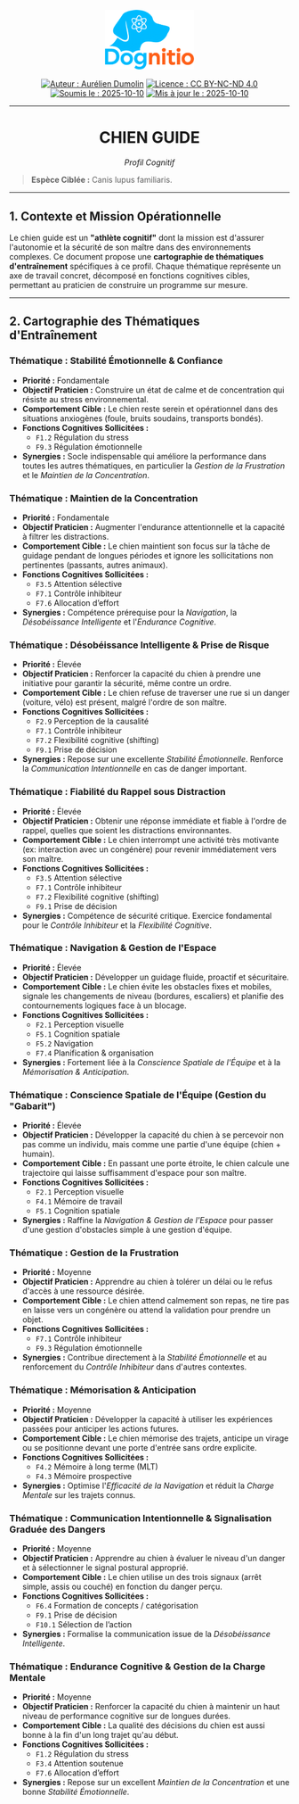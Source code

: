 <div align="center">

  <p align="center">
    <a href="https://aureliendumolin.github.io/dognitio/">
      <img src="../../../assets/branding/logo_dognitio_full_cut.png" alt="Logo Dognitio" width="160" />
    </a>
  </p>

  
  <a href="#"><img alt="Auteur : Aurélien Dumolin" src="https://img.shields.io/badge/Auteur-Aur%C3%A9lien%20Dumolin-blue.svg"></a>
  <a href="https://creativecommons.org/licenses/by-nc-nd/4.0/"><img alt="Licence : CC BY-NC-ND 4.0" src="https://img.shields.io/badge/Licence-CC--BY--NC--ND-orange.svg"></a>
  <a href="#"><img alt="Soumis le : 2025-10-10" src="https://img.shields.io/badge/Soumis%20le-2025--10--10-lightgrey.svg"></a>
  <a href="#"><img alt="Mis à jour le : 2025-10-10" src="https://img.shields.io/badge/Mis%20%C3%A0%20jour%20le-2025--10--10-lightgrey.svg"></a>
  
</div>

---

<div align="center">
  <h1>CHIEN GUIDE</h1>
  <em>Profil Cognitif</em>
</div>

> **Espèce Ciblée :** Canis lupus familiaris.  

---

## 1. Contexte et Mission Opérationnelle

Le chien guide est un **"athlète cognitif"** dont la mission est d'assurer l'autonomie et la sécurité de son maître dans des environnements complexes. Ce document propose une **cartographie de thématiques d'entraînement** spécifiques à ce profil. Chaque thématique représente un axe de travail concret, décomposé en fonctions cognitives cibles, permettant au praticien de construire un programme sur mesure.

---

## 2. Cartographie des Thématiques d'Entraînement

### Thématique : Stabilité Émotionnelle & Confiance
- **Priorité :** Fondamentale
- **Objectif Praticien :** Construire un état de calme et de concentration qui résiste au stress environnemental.
- **Comportement Cible :** Le chien reste serein et opérationnel dans des situations anxiogènes (foule, bruits soudains, transports bondés).
- **Fonctions Cognitives Sollicitées :**
    * `F1.2` Régulation du stress
    * `F9.3` Régulation émotionnelle
- **Synergies :** Socle indispensable qui améliore la performance dans toutes les autres thématiques, en particulier la *Gestion de la Frustration* et le *Maintien de la Concentration*.

### Thématique : Maintien de la Concentration
- **Priorité :** Fondamentale
- **Objectif Praticien :** Augmenter l'endurance attentionnelle et la capacité à filtrer les distractions.
- **Comportement Cible :** Le chien maintient son focus sur la tâche de guidage pendant de longues périodes et ignore les sollicitations non pertinentes (passants, autres animaux).
- **Fonctions Cognitives Sollicitées :**
    * `F3.5` Attention sélective
    * `F7.1` Contrôle inhibiteur
    * `F7.6` Allocation d’effort
- **Synergies :** Compétence prérequise pour la *Navigation*, la *Désobéissance Intelligente* et l'*Endurance Cognitive*.

### Thématique : Désobéissance Intelligente & Prise de Risque
- **Priorité :** Élevée
- **Objectif Praticien :** Renforcer la capacité du chien à prendre une initiative pour garantir la sécurité, même contre un ordre.
- **Comportement Cible :** Le chien refuse de traverser une rue si un danger (voiture, vélo) est présent, malgré l'ordre de son maître.
- **Fonctions Cognitives Sollicitées :**
    * `F2.9` Perception de la causalité
    * `F7.1` Contrôle inhibiteur
    * `F7.2` Flexibilité cognitive (shifting)
    * `F9.1` Prise de décision
- **Synergies :** Repose sur une excellente *Stabilité Émotionnelle*. Renforce la *Communication Intentionnelle* en cas de danger important.

### Thématique : Fiabilité du Rappel sous Distraction
- **Priorité :** Élevée
- **Objectif Praticien :** Obtenir une réponse immédiate et fiable à l'ordre de rappel, quelles que soient les distractions environnantes.
- **Comportement Cible :** Le chien interrompt une activité très motivante (ex: interaction avec un congénère) pour revenir immédiatement vers son maître.
- **Fonctions Cognitives Sollicitées :**
    * `F3.5` Attention sélective
    * `F7.1` Contrôle inhibiteur
    * `F7.2` Flexibilité cognitive (shifting)
    * `F9.1` Prise de décision
- **Synergies :** Compétence de sécurité critique. Exercice fondamental pour le *Contrôle Inhibiteur* et la *Flexibilité Cognitive*.

### Thématique : Navigation & Gestion de l'Espace
- **Priorité :** Élevée
- **Objectif Praticien :** Développer un guidage fluide, proactif et sécuritaire.
- **Comportement Cible :** Le chien évite les obstacles fixes et mobiles, signale les changements de niveau (bordures, escaliers) et planifie des contournements logiques face à un blocage.
- **Fonctions Cognitives Sollicitées :**
    * `F2.1` Perception visuelle
    * `F5.1` Cognition spatiale
    * `F5.2` Navigation
    * `F7.4` Planification & organisation
- **Synergies :** Fortement liée à la *Conscience Spatiale de l'Équipe* et à la *Mémorisation & Anticipation*.

### Thématique : Conscience Spatiale de l'Équipe (Gestion du "Gabarit")
- **Priorité :** Élevée
- **Objectif Praticien :** Développer la capacité du chien à se percevoir non pas comme un individu, mais comme une partie d'une équipe (chien + humain).
- **Comportement Cible :** En passant une porte étroite, le chien calcule une trajectoire qui laisse suffisamment d'espace pour son maître.
- **Fonctions Cognitives Sollicitées :**
    * `F2.1` Perception visuelle
    * `F4.1` Mémoire de travail
    * `F5.1` Cognition spatiale
- **Synergies :** Raffine la *Navigation & Gestion de l'Espace* pour passer d'une gestion d'obstacles simple à une gestion d'équipe.

### Thématique : Gestion de la Frustration
- **Priorité :** Moyenne
- **Objectif Praticien :** Apprendre au chien à tolérer un délai ou le refus d'accès à une ressource désirée.
- **Comportement Cible :** Le chien attend calmement son repas, ne tire pas en laisse vers un congénère ou attend la validation pour prendre un objet.
- **Fonctions Cognitives Sollicitées :**
    * `F7.1` Contrôle inhibiteur
    * `F9.3` Régulation émotionnelle
- **Synergies :** Contribue directement à la *Stabilité Émotionnelle* et au renforcement du *Contrôle Inhibiteur* dans d'autres contextes.

### Thématique : Mémorisation & Anticipation
- **Priorité :** Moyenne
- **Objectif Praticien :** Développer la capacité à utiliser les expériences passées pour anticiper les actions futures.
- **Comportement Cible :** Le chien mémorise des trajets, anticipe un virage ou se positionne devant une porte d'entrée sans ordre explicite.
- **Fonctions Cognitives Sollicitées :**
    * `F4.2` Mémoire à long terme (MLT)
    * `F4.3` Mémoire prospective
- **Synergies :** Optimise l'*Efficacité de la Navigation* et réduit la *Charge Mentale* sur les trajets connus.

### Thématique : Communication Intentionnelle & Signalisation Graduée des Dangers
- **Priorité :** Moyenne
- **Objectif Praticien :** Apprendre au chien à évaluer le niveau d'un danger et à sélectionner le signal postural approprié.
- **Comportement Cible :** Le chien utilise un des trois signaux (arrêt simple, assis ou couché) en fonction du danger perçu.
- **Fonctions Cognitives Sollicitées :**
    * `F6.4` Formation de concepts / catégorisation
    * `F9.1` Prise de décision
    * `F10.1` Sélection de l’action
- **Synergies :** Formalise la communication issue de la *Désobéissance Intelligente*.

### Thématique : Endurance Cognitive & Gestion de la Charge Mentale
- **Priorité :** Moyenne
- **Objectif Praticien :** Renforcer la capacité du chien à maintenir un haut niveau de performance cognitive sur de longues durées.
- **Comportement Cible :** La qualité des décisions du chien est aussi bonne à la fin d'un long trajet qu'au début.
- **Fonctions Cognitives Sollicitées :**
    * `F1.2` Régulation du stress
    * `F3.4` Attention soutenue
    * `F7.6` Allocation d’effort
- **Synergies :** Repose sur un excellent *Maintien de la Concentration* et une bonne *Stabilité Émotionnelle*.
